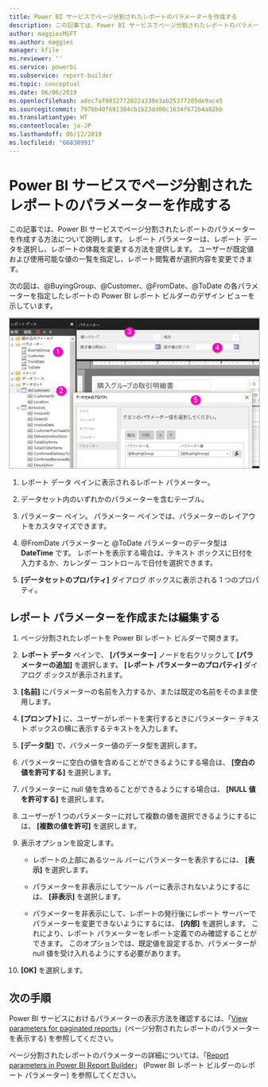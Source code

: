 ```yaml
---
title: Power BI サービスでページ分割されたレポートのパラメーターを作成する
description: この記事では、Power BI サービスでページ分割されたレポートのパラメーターを作成する方法について説明します。
author: maggiesMSFT
ms.author: maggies
manager: kfile
ms.reviewer: ''
ms.service: powerbi
ms.subservice: report-builder
ms.topic: conceptual
ms.date: 06/06/2019
ms.openlocfilehash: adec7af0032772022a330e3ab25377205de9ace5
ms.sourcegitcommit: 797bb40f691384cb1b23dd08c1634f672b4a82bb
ms.translationtype: HT
ms.contentlocale: ja-JP
ms.lasthandoff: 06/12/2019
ms.locfileid: "66838991"
---
```

# <a name="create-parameters-for-paginated-reports-in-the-power-bi-service"></a>Power BI サービスでページ分割されたレポートのパラメーターを作成する

この記事では、Power BI サービスでページ分割されたレポートのパラメーターを作成する方法について説明します。  レポート パラメーターは、レポート データを選択し、レポートの体裁を変更する方法を提供します。 ユーザーが既定値および使用可能な値の一覧を指定し、レポート閲覧者が選択内容を変更できます。  

次の図は、@BuyingGroup、@Customer、@FromDate、@ToDate の各パラメーターを指定したレポートの Power BI レポート ビルダーのデザイン ビューを示しています。 
  
![レポート ビルダーにおけるパラメーター](media/paginated-reports-parameters/power-bi-paginated-parameters-report-builder.png)
  
1.  レポート データ ペインに表示されるレポート パラメーター。  
  
2.  データセット内のいずれかのパラメーターを含むテーブル。  
  
3.  パラメーター ペイン。 パラメーター ペインでは、パラメーターのレイアウトをカスタマイズできます。 
  
4.  @FromDate パラメーターと @ToDate パラメーターのデータ型は **DateTime** です。 レポートを表示する場合は、テキスト ボックスに日付を入力するか、カレンダー コントロールで日付を選択できます。 

5.  **[データセットのプロパティ]** ダイアログ ボックスに表示される 1 つのプロパティ。  

  
## <a name="create-or-edit-a-report-parameter"></a>レポート パラメーターを作成または編集する  
  
1.  ページ分割されたレポートを Power BI レポート ビルダーで開きます。

1. **レポート データ** ペインで、 **[パラメーター]** ノードを右クリックして **[パラメーターの追加]** を選択します。 **[レポート パラメーターのプロパティ]** ダイアログ ボックスが表示されます。  
  
2.  **[名前]** にパラメーターの名前を入力するか、または既定の名前をそのまま使用します。  
  
3.  **[プロンプト]** に、ユーザーがレポートを実行するときにパラメーター テキスト ボックスの横に表示するテキストを入力します。  
  
4.  **[データ型]** で、パラメーター値のデータ型を選択します。  
  
5.  パラメーターに空白の値を含めることができるようにする場合は、 **[空白の値を許可する]** を選択します。  
  
6.  パラメーターに null 値を含めることができるようにする場合は、 **[NULL 値を許可する]** を選択します。  
  
7.  ユーザーが 1 つのパラメーターに対して複数の値を選択できるようにするには、 **[複数の値を許可]** を選択します。  
  
8.  表示オプションを設定します。  
  
    -   レポートの上部にあるツール バーにパラメーターを表示するには、 **[表示]** を選択します。  
  
    -   パラメーターを非表示にしてツール バーに表示されないようにするには、 **[非表示]** を選択します。  
  
    -   パラメーターを非表示にして、レポートの発行後にレポート サーバーでパラメーターを変更できないようにするには、 **[内部]** を選択します。 これにより、レポート パラメーターをレポート定義でのみ確認することができます。 このオプションでは、既定値を設定するか、パラメーターが null 値を受け入れるようにする必要があります。  
  
9. **[OK]** を選択します。 
  
## <a name="next-steps"></a>次の手順

Power BI サービスにおけるパラメーターの表示方法を確認するには、「[View parameters for paginated reports](paginated-reports-view-parameters.md)」(ページ分割されたレポートのパラメーターを表示する) を参照してください。

ページ分割されたレポートのパラメーターの詳細については、「[Report parameters in Power BI Report Builder](report-builder-parameters.md)」 (Power BI レポート ビルダーのレポート パラメーター) を参照してください。
